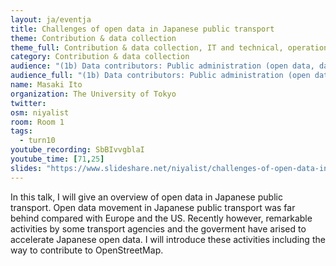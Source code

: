 ```yaml
---
layout: ja/eventja
title: Challenges of open data in Japanese public transport
theme: Contribution & data collection
theme_full: Contribution & data collection, IT and technical, operations, Transport, routing and urban planning
category: Contribution & data collection
audience: "(1b) Data contributors: Public administration (open data, data feedback...)"
audience_full: "(1b) Data contributors: Public administration (open data, data feedback...), (1c) Data contributors: Companies (data feedback, driven by need of data...), (2b) Data users: Non-profit and public service"
name: Masaki Ito
organization: The University of Tokyo
twitter: 
osm: niyalist
room: Room 1
tags:
  - turn10
youtube_recording: SbBIvvgblaI
youtube_time: [71,25]
slides: "https://www.slideshare.net/niyalist/challenges-of-open-data-in-japanese-public-transport"
---
```

In this talk, I will give an overview of open data in Japanese public transport. Open data movement in Japanese public transport was far behind compared with Europe and the US. Recently however, remarkable activities by some transport agencies and the goverment have arised to accelerate Japanese open data. I will introduce these activities including the way to contribute to OpenStreetMap.

